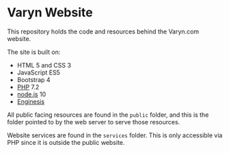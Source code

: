# Varyn Website

This repository holds the code and resources behind the Varyn.com website.

The site is built on:
 * HTML 5 and CSS 3
 * JavaScript ES5
 * Bootstrap 4
 * [PHP](https://php.net) 7.2
 * [node.js](https://nodejs.org) 10
 * [Enginesis](https://enginesis.com)

All public facing resources are found in the `public` folder, and this is the folder pointed to by the web server to serve those resources.

Website services are found in the `services` folder. This is only accessible via PHP since it is outside the public website.